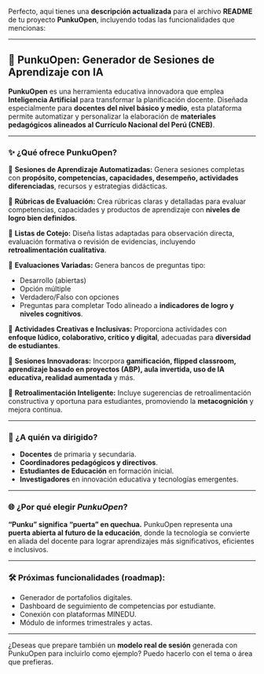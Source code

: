 Perfecto, aquí tienes una **descripción actualizada** para el archivo **README** de tu proyecto **PunkuOpen**, incluyendo todas las funcionalidades que mencionas:

---

## 📘 PunkuOpen: Generador de Sesiones de Aprendizaje con IA

**PunkuOpen** es una herramienta educativa innovadora que emplea **Inteligencia Artificial** para transformar la planificación docente. Diseñada especialmente para **docentes del nivel básico y medio**, esta plataforma permite automatizar y personalizar la elaboración de **materiales pedagógicos alineados al Currículo Nacional del Perú (CNEB)**.

---

### ✨ ¿Qué ofrece PunkuOpen?

🔹 **Sesiones de Aprendizaje Automatizadas:**
Genera sesiones completas con **propósito, competencias, capacidades, desempeño, actividades diferenciadas**, recursos y estrategias didácticas.

🔹 **Rúbricas de Evaluación:**
Crea rúbricas claras y detalladas para evaluar competencias, capacidades y productos de aprendizaje con **niveles de logro bien definidos**.

🔹 **Listas de Cotejo:**
Diseña listas adaptadas para observación directa, evaluación formativa o revisión de evidencias, incluyendo **retroalimentación cualitativa**.

🔹 **Evaluaciones Variadas:**
Genera bancos de preguntas tipo:

* Desarrollo (abiertas)
* Opción múltiple
* Verdadero/Falso con opciones
* Preguntas para completar
  Todo alineado a **indicadores de logro y niveles cognitivos**.

🔹 **Actividades Creativas e Inclusivas:**
Proporciona actividades con **enfoque lúdico, colaborativo, crítico y digital**, adecuadas para **diversidad de estudiantes**.

🔹 **Sesiones Innovadoras:**
Incorpora **gamificación, flipped classroom, aprendizaje basado en proyectos (ABP), aula invertida, uso de IA educativa, realidad aumentada** y más.

🔹 **Retroalimentación Inteligente:**
Incluye sugerencias de retroalimentación constructiva y oportuna para estudiantes, promoviendo la **metacognición** y mejora continua.

---

### 🌱 ¿A quién va dirigido?

* **Docentes** de primaria y secundaria.
* **Coordinadores pedagógicos y directivos**.
* **Estudiantes de Educación** en formación inicial.
* **Investigadores** en innovación educativa y tecnologías emergentes.

---

### 🌐 ¿Por qué elegir *PunkuOpen*?

**“Punku” significa “puerta” en quechua.** PunkuOpen representa una **puerta abierta al futuro de la educación**, donde la tecnología se convierte en aliada del docente para lograr aprendizajes más significativos, eficientes e inclusivos.

---

### 🛠 Próximas funcionalidades (roadmap):

* Generador de portafolios digitales.
* Dashboard de seguimiento de competencias por estudiante.
* Conexión con plataformas MINEDU.
* Módulo de informes trimestrales y actas.

---

¿Deseas que prepare también un **modelo real de sesión** generada con PunkuOpen para incluirlo como ejemplo? Puedo hacerlo con el tema o área que prefieras.
